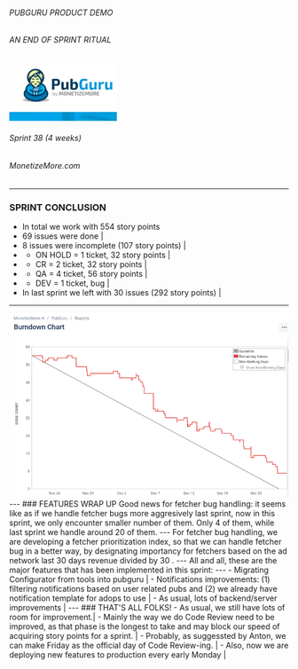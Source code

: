 ###### PUBGURU PRODUCT DEMO
###### AN END OF SPRINT RITUAL  

<img src="pg.png" alt="PuBGuru"/>

###### Sprint 38 (4 weeks)
###### MonetizeMore.com
---
### SPRINT CONCLUSION
- In total we work with 554 story points
- 69 issues were done |
- 8 issues were incomplete (107 story points) |
- * ON HOLD = 1 ticket, 32 story points | 
- * CR = 2 ticket, 32 story points |
- * QA = 4 ticket, 56 story points  |
- * DEV = 1 ticket, bug |
- In last sprint we left with 30 issues (292 story points) |
---
<img src="sprint38burn.png"/>
---
### FEATURES WRAP UP
Good news for fetcher bug handling: it seems like as if we handle fetcher bugs more aggresively last sprint, 
now in this sprint, we only encounter smaller number of them. Only 4 of them, while last sprint we handle around 20 of them. 
---
For fetcher bug handling, we are developing a fetcher prioritization index, so that we can handle fetcher bug in a better way,
by designating importancy for fetchers based on the ad network last 30 days revenue divided by 30 .    
---
All and all, these are the major features that has been implemented in this sprint:
---
- Migrating Configurator from tools into pubguru |
- Notifications improvements: (1) filtering notifications based on user related pubs and (2) we already have notification template for adops to use  |
- As usual, lots of backend/server improvements |
---
### THAT'S ALL FOLKS!
- As usual, we still have lots of room for improvement.|
- Mainly the way we do Code Review need to be improved, as that phase is the longest to take and may block our speed of acquiring story points for a sprint. | 
- Probably, as suggessted by Anton, we can make Friday as the official day of Code Review-ing.  |
- Also, now we are deploying new features to production every early Monday |